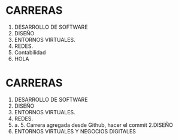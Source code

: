 # CARRERAS

1. DESARROLLO DE SOFTWARE
2. DISEÑO
3. ENTORNOS VIRTUALES.
4. REDES.
5. Contabilidad
6. HOLA

# CARRERAS

1. DESARROLLO DE SOFTWARE
2. DISEÑO
3. ENTORNOS VIRTUALES.
4. REDES.
5. a.	5. Carrera agregada desde Github, hacer el commit
2.DISEÑO
3. ENTORNOS VIRTUALES Y NEGOCIOS DIGITALES

